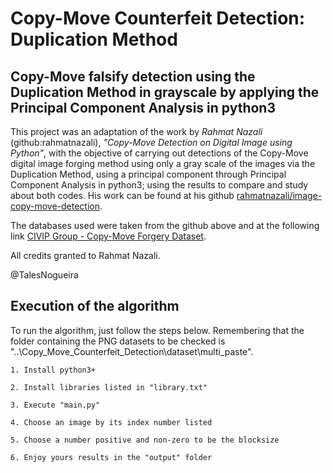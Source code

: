 # Copy-Move Counterfeit Detection: Duplication Method
## Copy-Move falsify detection using the Duplication Method in grayscale by applying the Principal Component Analysis in python3

This project was an adaptation of the work by *Rahmat Nazali* (github:rahmatnazali), *"Copy-Move Detection on Digital Image using Python"*, with the objective of carrying out detections of the Copy-Move digital image forging method using only a gray scale of the images via the Duplication Method, using a principal component through Principal Component Analysis in python3; using the results to compare and study about both codes. His work can be found at his github [rahmatnazali/image-copy-move-detection](https://github.com/rahmatnazali/image-copy-move-detection).
    
The databases used were taken from the github above and at the following link [CIVIP Group - Copy-Move Forgery Dataset](http://www.diid.unipa.it/cvip/?page_id=48#CMFD).

All credits granted to Rahmat Nazali.

@TalesNogueira
    
## Execution of the algorithm

To run the algorithm, just follow the steps below. Remembering that the folder containing the PNG datasets to be checked is "..\Copy_Move_Counterfeit_Detection\dataset\multi_paste".

    1. Install python3+

    2. Install libraries listed in "library.txt"

    3. Execute "main.py"

    4. Choose an image by its index number listed

    5. Choose a number positive and non-zero to be the blocksize

    6. Enjoy yours results in the "output" folder

